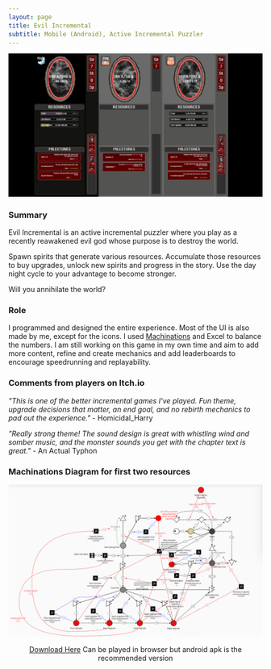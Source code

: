 ```yaml
---
layout: page
title: Evil Incremental
subtitle: Mobile (Android), Active Incremental Puzzler
---
```


![EI Banner](/assets/img/EIBanner.png)

### Summary
Evil Incremental is an active incremental puzzler where you play as a recently reawakened evil god whose purpose is to destroy the world. 

Spawn spirits that generate various resources. Accumulate those resources to buy upgrades, unlock new spirits and progress in the story. Use the day night cycle to your advantage to become stronger. 

Will you annihilate the world?

### Role
I programmed and designed the entire experience. Most of the UI is also made by me, except for the icons. I used [Machinations](https://machinations.io) and Excel to balance the numbers. I am still working on this game in my own time and aim to add more content, refine and create mechanics and add leaderboards to encourage speedrunning and replayability.

### Comments from players on Itch.io

*"This is one of the better incremental games I've played. Fun theme, upgrade decisions that matter, an end goal, and no rebirth mechanics to pad out the experience."* - Homicidal_Harry

*"Really strong theme! The sound design is great with whistling wind and somber music, and the monster sounds you get with the chapter text is great."* - An Actual Typhon

### Machinations Diagram for first two resources

![Machinations](/assets/img/FearDarknessLoop.PNG)

<p style="text-align: center;"> 
<a href="https://thomasporta.itch.io/evil-incremental">Download Here</a>
Can be played in browser but android apk is the recommended version
</p>

